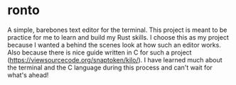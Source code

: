 # ronto

A simple, barebones text editor for the terminal. This project is meant to be
practice for me to learn and build my Rust skills. I choose this as my project because I wanted a
behind the scenes look at how such an editor works. Also because there is nice guide written in C
for such a project (https://viewsourcecode.org/snaptoken/kilo/). I have learned much about the 
terminal and the C language during this process and can't wait for what's ahead!
